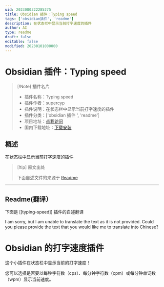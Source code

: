 ```yaml
---
uid: 2023080322285275
title: Obsidian 插件：Typing speed
tags: ['obsidian插件', 'readme']
description: 在状态栏中显示当前打字速度的插件
author: AI
type: readme
draft: false
editable: false
modified: 20230101000000
---
```


# Obsidian 插件：Typing speed

> [!Note] 插件名片
> - 插件名称：Typing speed
> - 插件作者：supercyp
> - 插件说明：在状态栏中显示当前打字速度的插件
> - 插件分类：['obsidian 插件 ', 'readme']
> - 项目地址：[点我访问](https://github.com/Supercip971/obsidian-typing-speed)
> - 国内下载地址：[下载安装](https://pkmer.cn/products/plugin/pluginMarket/?typing-speed)

## 概述

在状态栏中显示当前打字速度的插件

> [!tip] 原文出处
>
>下面自述文件的来源于 [Readme](https://ghproxy.net/https://raw.githubusercontent.com/Supercip971/obsidian-typing-speed/master/README.md)

---

## Readme(翻译）

下面是 [[typing-speed]] 插件的自述翻译

I am sorry, but I am unable to translate the text as it is not provided. Could you please provide the text that you would like me to translate into Chinese?

# Obsidian 的打字速度插件

这个小插件在状态栏中显示当前的打字速度！

您可以选择是否要以每秒字符数（cps）、每分钟字符数（cpm）或每分钟单词数（wpm）显示当前速度。
